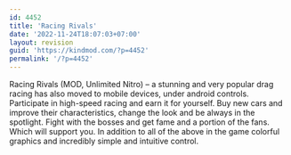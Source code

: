 ```yaml
---
id: 4452
title: 'Racing Rivals'
date: '2022-11-24T18:07:03+07:00'
layout: revision
guid: 'https://kindmod.com/?p=4452'
permalink: '/?p=4452'
---
```


Racing Rivals (MOD, Unlimited Nitro) – a stunning and very popular drag racing has also moved to mobile devices, under android controls. Participate in high-speed racing and earn it for yourself. Buy new cars and improve their characteristics, change the look and be always in the spotlight. Fight with the bosses and get fame and a portion of the fans. Which will support you. In addition to all of the above in the game colorful graphics and incredibly simple and intuitive control.